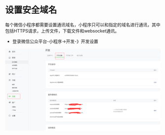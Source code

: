 # 设置安全域名

每个微信小程序都需要设置通讯域名，小程序只可以和指定的域名进行通讯，其中包括HTTPS请求，上传文件，下载文件和websocket通讯。


* 登录微信公众平台-小程序->开发-》开发设置

![](assets/2019-04-27-16-38-20.png)